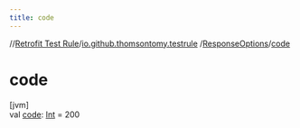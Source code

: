 ```yaml
---
title: code
---
```

//[Retrofit Test Rule](../../../index.html)/[io.github.thomsontomy.testrule](../index.html)
/[ResponseOptions](index.html)/[code](code.html)

# code

[jvm]\
val [code](code.html): [Int](https://kotlinlang.org/api/latest/jvm/stdlib/kotlin/-int/index.html) =
200





